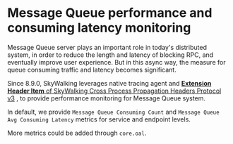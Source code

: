 # Message Queue performance and consuming latency monitoring

Message Queue server plays an important role in today's distributed system, in order to reduce the length and latency of
blocking RPC, and eventually improve user experience. But in this async way, the measure for queue consuming traffic and
latency becomes significant.

Since 8.9.0, SkyWalking leverages native tracing agent and [**Extension Header
Item** of SkyWalking Cross Process Propagation Headers Protocol v3](../../protocols/Skywalking-Cross-Process-Propagation-Headers-Protocol-v3.md#extension-header-item)
, to provide performance monitoring for Message Queue system.

In default, we provide `Message Queue Consuming Count` and `Message Queue Avg Consuming Latency` metrics for service and
endpoint levels.

More metrics could be added through `core.oal`.
